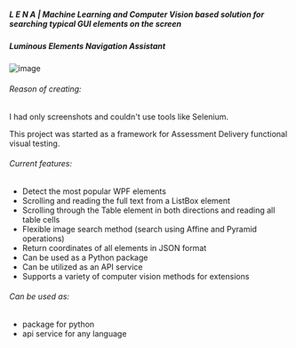 ##### L E N A | Machine Learning and Computer Vision based solution for searching typical GUI elements on the screen    
##### Luminous Elements Navigation Assistant

![image](https://github.com/coastal-lines/Lena/assets/70205794/44016028-823f-4b6e-b85f-0060d753a11e)


###### Reason of creating:
I had only screenshots and couldn't use tools like Selenium.

This project was started as a framework for Assessment Delivery functional visual testing.

###### Current features:
- Detect the most popular WPF elements
- Scrolling and reading the full text from a ListBox element
- Scrolling through the Table element in both directions and reading all table cells
- Flexible image search method (search using Affine and Pyramid operations)
- Return coordinates of all elements in JSON format
- Can be used as a Python package
- Can be utilized as an API service
- Supports a variety of computer vision methods for extensions

###### Can be used as:
- package for python
- api service for any language
